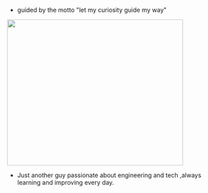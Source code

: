  - guided by the motto "let my curiosity guide my way"


  <img src="https://i.redd.it/bpxxqqvps4h91.gif" height="340px" width="90%" text-align= "center" />

<br />

-  Just another guy passionate about engineering and tech ,always learning and improving every day.

<br />
